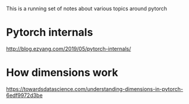 This is a running set of notes about various topics around pytorch

# Pytorch internals

http://blog.ezyang.com/2019/05/pytorch-internals/

# How dimensions work

https://towardsdatascience.com/understanding-dimensions-in-pytorch-6edf9972d3be
